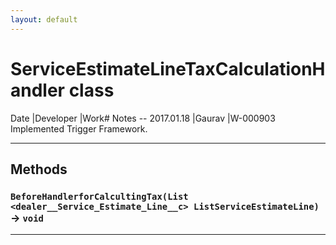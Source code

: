 ```yaml
---
layout: default
---
```

# ServiceEstimateLineTaxCalculationHandler class

 Date            |Developer            |Work# Notes -- 2017.01.18       |Gaurav               |W-000903 Implemented Trigger Framework.

---
## Methods
### `BeforeHandlerforCalcultingTax(List <dealer__Service_Estimate_Line__c> ListServiceEstimateLine)` → `void`
---
